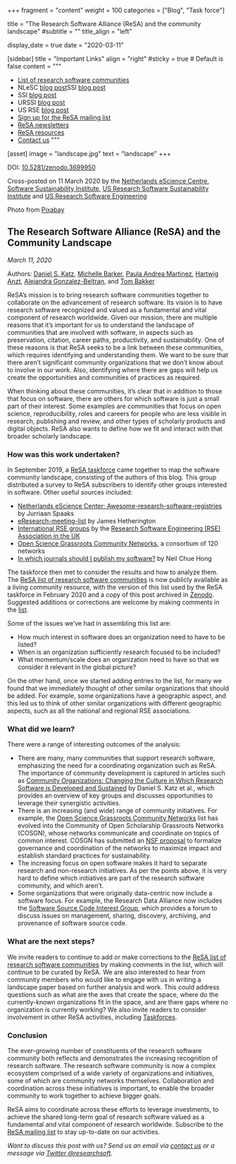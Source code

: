 +++
fragment = "content"
weight = 100
categories = ["Blog", "Task force"]

title = "The Research Software Alliance (ReSA) and the community landscape"
#subtitle = ""
title_align = "left"

display_date = true
date = "2020-03-11"

[sidebar]
  title = "Important Links"
  align = "right"
  #sticky = true # Default is false
  content = """
  * [List of research software communities](https://doi.org/10.5281/zenodo.3699950)
  *  NLeSC [blog post](https://blog.esciencecenter.nl/the-research-software-alliance-resa-and-the-community-landscape-9b8a6290ebb3)SSI [blog post](https://www.software.ac.uk/blog/2020-03-11-research-software-alliance-resa-and-community-landscape)
  * SSI [blog post](https://www.software.ac.uk/blog/2020-03-11-research-software-alliance-resa-and-community-landscape)
  * URSSI [blog post](https://urssi.us/blog/2020/03/11/the-research-software-alliance-resa-and-the-community-landscape/)
  * US RSE [blog post](https://us-rse.org/blog/2020/urssi-us/the-research-software-alliance-resa-and-the-community-landscape/)
  * [Sign up for the ReSA mailing list](https://landing.mailerlite.com/webforms/landing/i5e1h2)
  * [ReSA newsletters](/news)
  * [ReSA resources](/resa-resources)
  * [Contact us](/contact)
  """

[asset]
  image = "landscape.jpg"
  text = "landscape"
+++

DOI: [10.5281/zenodo.3699950](https://doi.org/10.5281/zenodo.3699950)

Cross-posted on 11 March 2020 by the [Netherlands eScience Centre](https://blog.esciencecenter.nl/the-research-software-alliance-resa-and-the-community-landscape-9b8a6290ebb3), [Software Sustainability Institute](https://www.software.ac.uk/blog/2020-03-11-research-software-alliance-resa-and-community-landscape), [US Research Software Sustainability Institute](https://urssi.us/blog/2020/03/11/the-research-software-alliance-resa-and-the-community-landscape/) and [US Research Software Engineering](https://us-rse.org/blog/2020/urssi-us/the-research-software-alliance-resa-and-the-community-landscape/)

Photo from <a href="https://www.pexels.com/photo/clouds-daylight-forest-grass-371589/">Pixabay</a>



The Research Software Alliance (ReSA) and the Community Landscape
-----------------------------------------------------------------

_March 11, 2020_  

Authors: [Daniel S. Katz](http://orcid.org/0000-0001-5934-7525),
[Michelle Barker](https://orcid.org/0000-0002-3623-172X),
[Paula Andrea Martinez](https://orcid.org/0000-0002-8990-1985),
[Hartwig Anzt](https://orcid.org/0000-0003-2177-952X),
[Alejandra Gonzalez-Beltran](https://orcid.org/0000-0003-3499-8262), and
[Tom Bakker](https://orcid.org/0000-0002-6465-5589)

ReSA’s mission is to bring research software communities together to collaborate on the advancement of research software. Its vision is to have research software recognized and valued as a fundamental and vital component of research worldwide. Given our mission, there are multiple reasons that it’s important for us to understand the landscape of communities that are involved with software, in aspects such as preservation, citation, career paths, productivity, and sustainability. One of these reasons is that ReSA seeks to be a link between these communities, which requires identifying and understanding them. We want to be sure that there aren’t significant community organizations that we don’t know about to involve in our work. Also, identifying where there are gaps will help us create the opportunities and communities of practices as required.

When thinking about these communities, it’s clear that in addition to those that focus on software, there are others for which software is just a small part of their interest. Some examples are communities that focus on open science, reproducibility, roles and careers for people who are less visible in research, publishing and review, and other types of scholarly products and digital objects. ReSA also wants to define how we fit and interact with that broader scholarly landscape.

### How was this work undertaken?

In September 2019, a [ReSA taskforce](https://www.researchsoft.org/taskforces/) came together to map the software community landscape, consisting of the authors of this blog. This group distributed a survey to ReSA subscribers to identify other groups interested in software. Other useful sources included:

*   [Netherlands eScience Center: Awesome-research-software-registries](https://github.com/NLeSC/awesome-research-software-registries/blob/master/README.md) by Jurriaan Spaaks
*   [eResearch-meeting-list](https://github.com/jamespjh/eResearch-meeting-list/tree/master) by James Hetherington
*   [International RSE groups](http://researchsoftware.org/) by the [Research Software Engineering (RSE) Association in the UK](https://society-rse.org/)
*   [Open Science Grassroots Community Networks](https://docs.google.com/spreadsheets/d/1LNF5_bOkRV-RLIF4HYmu-gOemIa4IdfXEer89fM-Vy8/edit#gid=0), a consortium of 120 networks
*   [In which journals should I publish my software?](https://www.software.ac.uk/which-journals-should-i-publish-my-software) by Neil Chue Hong

The taskforce then met to consider the results and how to analyze them. The [ReSA list of research software communities](https://docs.google.com/spreadsheets/d/15JHqOxR4HIKHYe821IPvbxIuXP1zMjXKGEIJwB-GPqE/edit#gid=0) is now publicly available as a living community resource, with the version of this list used by the ReSA taskforce in February 2020 and a copy of this post archived in [Zenodo](https://doi.org/10.5281/zenodo.3699950). Suggested additions or corrections are welcome by making comments in the [list](https://docs.google.com/spreadsheets/d/15JHqOxR4HIKHYe821IPvbxIuXP1zMjXKGEIJwB-GPqE/edit#gid=0).

Some of the issues we’ve had in assembling this list are:

*   How much interest in software does an organization need to have to be listed?
*   When is an organization sufficiently research focused to be included?
*   What momentum/scale does an organization need to have so that we consider it relevant in the global picture?

On the other hand, once we started adding entries to the list, for many we found that we immediately thought of other similar organizations that should be added. For example, some organizations have a geographic aspect, and this led us to think of other similar organizations with different geographic aspects, such as all the national and regional RSE associations.

### What did we learn?

There were a range of interesting outcomes of the analysis:

*   There are many, many communities that support research software, emphasizing the need for a coordinating organization such as ReSA. The importance of community development is captured in articles such as [Community Organizations: Changing the Culture in Which Research Software is Developed and Sustained](https://arxiv.org/abs/1811.08473) by Daniel S. Katz et al., which provides an overview of key groups and discusses opportunities to leverage their synergistic activities.
*   There is an increasing (and wide) range of community initiatives. For example, the [Open Science Grassroots Community Networks](https://docs.google.com/spreadsheets/d/1geYQLpJQtzPbhN3UZGSqPGFKNIF-hqXd7PGrwZJzasA/edit#gid=0) list has evolved into the Community of Open Scholarship Grassroots Networks (COSGN), whose networks communicate and coordinate on topics of common interest. COSGN has submitted an [NSF proposal](https://osf.io/preprints/metaarxiv/d7mwk) to formalize governance and coordination of the networks to maximize impact and establish standard practices for sustainability.
*   The increasing focus on open software makes it hard to separate research and non-research initiatives. As per the points above, it is very hard to define which initiatives are part of the research software community, and which aren’t.
*   Some organizations that were originally data-centric now include a software focus. For example, the Research Data Alliance now includes the [Software Source Code Interest Group](https://www.rd-alliance.org/groups/software-source-code-ig), which provides a forum to discuss issues on management, sharing, discovery, archiving, and provenance of software source code.

### What are the next steps?

We invite readers to continue to add or make corrections to the [ReSA list of research software communities](https://docs.google.com/spreadsheets/d/15JHqOxR4HIKHYe821IPvbxIuXP1zMjXKGEIJwB-GPqE/edit#gid=0) by making comments in the list, which will continue to be curated by ReSA. We are also interested to hear from community members who would like to engage with us in writing a landscape paper based on further analysis and work. This could address questions such as what are the axes that create the space, where do the currently-known organizations fit in the space, and are there gaps where no organization is currently working? We also invite readers to consider involvement in other ReSA activities, including [Taskforces](https://www.researchsoft.org/taskforces/).

### Conclusion

The ever-growing number of constituents of the research software community both reflects and demonstrates the increasing recognition of research software. The research software community is now a complex ecosystem comprised of a wide variety of organizations and initiatives, some of which are community networks themselves. Collaboration and coordination across these initiatives is important, to enable the broader community to work together to achieve bigger goals.

ReSA aims to coordinate across these efforts to leverage investments, to achieve the shared long-term goal of research software valued as a fundamental and vital component of research worldwide. Subscribe to the [ReSA mailing list](https://landing.mailerlite.com/webforms/landing/i5e1h2) to stay up-to-date on our activities.

_Want to discuss this post with us? Send us an email via [contact us](https://www.researchsoft.org/contact/) or a message via [Twitter @researchsoft](https://twitter.com/researchsoft)._
